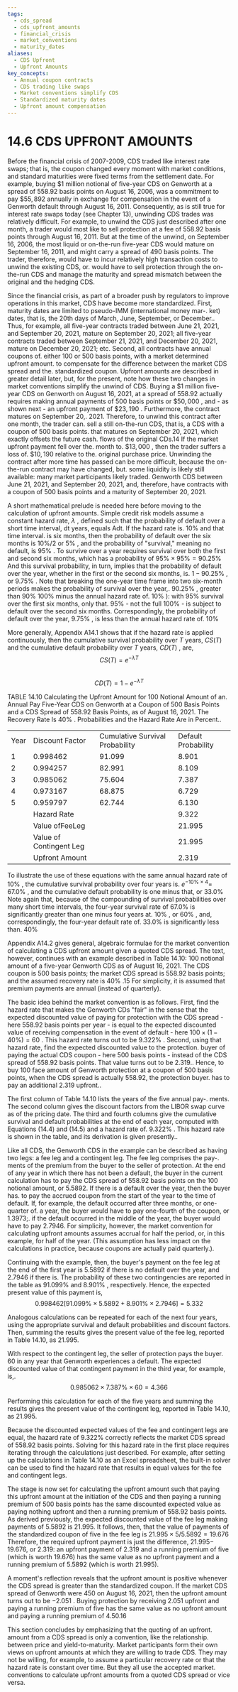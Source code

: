 ```yaml
---
tags:
  - cds_spread
  - cds_upfront_amounts
  - financial_crisis
  - market_conventions
  - maturity_dates
aliases:
  - CDS Upfront
  - Upfront Amounts
key_concepts:
  - Annual coupon contracts
  - CDS trading like swaps
  - Market conventions simplify CDS
  - Standardized maturity dates
  - Upfront amount compensation
---
```


# 14.6 CDS UPFRONT AMOUNTS  

Before the financial crisis of 2007-2009, CDS traded like interest rate swaps; that is, the coupon changed every moment with market conditions, and standard maturities were fixed terms from the settlement date. For example, buying $\$1$ million notional of five-year CDS on Genworth at a spread of 558.92 basis points on August 16, 2006, was a commitment to pay $\$55,892$ annually in exchange for compensation in the event of a Genworth default through August 16, 2011. Consequently, as is still true for interest rate swaps today (see Chapter 13), unwinding CDS trades was relatively difficult. For example, to unwind the CDS just described after one month, a trader would most like to sell protection at a fee of 558.92 basis points through August 16, 2011. But at the time of the unwind, on September 16, 2006, the most liquid or on-the-run five-year CDS would mature on September 16, 2011, and might carry a spread of 490 basis points. The trader, therefore, would have to incur relatively high transaction costs to unwind the existing CDS, or. would have to sell protection through the on-the-run CDS and manage the maturity and spread mismatch between the original and the hedging CDS.  

Since the financial crisis, as part of a broader push by regulators to improve operations in this market, CDS have become more standardized. First, maturity dates are limited to pseudo-IMM (international money mar-. ket) dates, that is, the 20th days of March, June, September, or December.. Thus, for example, all five-year contracts traded between June 21, 2021, and September 20, 2021, mature on September 20, 2021; all five-year contracts traded between September 21, 2021, and December 20, 2021, mature on December 20, 2021; etc. Second, all contracts have annual coupons of. either 100 or 500 basis points, with a market determined upfront amount. to compensate for the difference between the market CDS spread and the. standardized coupon. Upfront amounts are described in greater detail later, but, for the present, note how these two changes in market conventions simplify the unwind of CDS. Buying a $\$1$ million five-year CDS on Genworth on August 16, 2021, at a spread of 558.92 actually requires making annual payments of 500 basis points or $\$50,000$ , and - as shown next - an upfront payment of $\$23,190$ . Furthermore, the contract matures on September 20,. 2021. Therefore, to unwind this contract after one month, the trader can. sell a still on-the-run CDS, that is, a CDS with a coupon of 500 basis points. that matures on September 20, 2021, which exactly offsets the future cash. flows of the original CDs.14 If the market upfront payment fell over the. month to. $\$13,000$ , then the trader suffers a loss of. $\$10,190$ relative to the. original purchase price. Unwinding the contract after more time has passed can be more difficult, because the on-the-run contract may have changed, but. some liquidity is likely still available: many market participants likely traded. Genworth CDS between June 21, 2021, and September 20, 2021, and, therefore, have contracts with a coupon of 500 basis points and a maturity of September 20, 2021.  

A short mathematical prelude is needed here before moving to the calculation of upfront amounts. Simple credit risk models assume a constant hazard rate, $\lambda$ , defined such that the probability of default over a short time interval, dt years, equals Adt. If the hazard rate is. $10\%$ and that time interval. is six months, then the probability of default over the six months is $10\%/2$ or $5\%$ , and the probability of "survival," meaning no default, is $95\%$ . To survive over a year requires survival over both the first and second six months, which has a probability of $95\%\times95\%=90.25\%$ And this survival probability, in turn, implies that the probability of default over the year, whether in the first or the second six months, is. $1-90.25\%$ , or $9.75\%$ . Note that breaking the one-year time frame into two six-month periods makes the probability of survival over the year,. $90.25\%$ , greater than $90\%$ $100\%$ minus the annual hazard rate of. $10\%$ ): with $95\%$ survival over the first six months, only that. $95\%$ - not the full $100\%$ - is subject to default over the second six months. Correspondingly, the probability of default over the year, $9.75\%$ , is less than the annual hazard rate of. $10\%$  

More generally, Appendix A14.1 shows that if the hazard rate is applied continuously, then the cumulative survival probability over $T$ years, $C S(T)$ and the cumulative default probability over $T$ years, $C D(T)$ , are,  
$$
C S(T)=e^{-\lambda T}
$$  
$$
C D(T)=1-e^{-\lambda T}
$$  

TABLE 14.10  Calculating the Upfront Amount for 100 Notional Amount of an. Annual Pay Five-Year CDS on Genworth at a Coupon of 500 Basis Points and a CDS Spread of 558.92 Basis Points, as of August 16, 2021. The Recovery Rate Is $40\%$ . Probabilities and the Hazard Rate Are in Percent..   


<html><body><table><tr><td>Year</td><td>Discount Factor</td><td>Cumulative Survival Probability</td><td>Default Probability</td></tr><tr><td>1</td><td>0.998462</td><td>91.099</td><td>8.901</td></tr><tr><td>2</td><td>0.994257</td><td>82.991</td><td>8.109</td></tr><tr><td>3</td><td>0.985062</td><td>75.604</td><td>7.387</td></tr><tr><td>4</td><td>0.973167</td><td>68.875</td><td>6.729</td></tr><tr><td>5</td><td>0.959797</td><td>62.744</td><td>6.130</td></tr><tr><td></td><td>Hazard Rate</td><td></td><td>9.322</td></tr><tr><td></td><td>Value ofFeeLeg</td><td></td><td>21.995</td></tr><tr><td></td><td>Value of Contingent Leg</td><td></td><td>21.995</td></tr><tr><td></td><td>Upfront Amount</td><td></td><td>2.319</td></tr></table></body></html>  

To illustrate the use of these equations with the same annual hazard rate of $10\%$ , the cumulative survival probability over four years is. $e^{-10\%\times4}=$ $67.0\%$ , and the cumulative default probability is one minus that, or $33.0\%$ Note again that, because of the compounding of survival probabilities over many short time intervals, the four-year survival rate of $67.0\%$ is significantly greater than one minus four years at. $10\%$ , or $60\%$ , and, correspondingly, the four-year default rate of. $33.0\%$ is significantly less than. $40\%$  

Appendix A14.2 gives general, algebraic formulae for the market convention of calculating a CDS upfront amount given a quoted CDS spread. The text, however, continues with an example described in Table 14.10: 100 notional amount of a five-year Genworth CDS as of August 16, 2021. The CDS coupon is 500 basis points; the market CDS spread is 558.92 basis points; and the assumed recovery rate is $40\%$ .15 For simplicity, it is assumed that premium payments are annual (instead of quarterly).  

The basic idea behind the market convention is as follows. First, find the hazard rate that makes the Genworth CDs "fair" in the sense that the expected discounted value of paying for protection with the CDS spread - here 558.92 basis points per year - is equal to the expected discounted value of receiving compensation in the event of default - here $100\times(1-40\%)=60$ . This hazard rate turns out to be $9.322\%$ . Second, using that hazard rate, find the expected discounted value to the protection. buyer of paying the actual CDS coupon - here 500 basis points - instead of the CDS spread of 558.92 basis points. That value turns out to be 2.319.. Hence, to buy 100 face amount of Genworth protection at a coupon of 500 basis points, when the CDS spread is actually 558.92, the protection buyer. has to pay an additional 2.319 upfront..  

The first column of Table 14.10 lists the years of the five annual pay-. ments. The second column gives the discount factors from the LIBOR swap curve as of the pricing date. The third and fourth columns give the cumulative survival and default probabilities at the end of each year, computed with Equations (14.4) and (14.5) and a hazard rate of. $9.322\%$ . This hazard rate is shown in the table, and its derivation is given presently..  

Like all CDS, the Genworth CDS in the example can be described as having two legs: a fee leg and a contingent leg. The fee leg comprises the pay-. ments of the premium from the buyer to the seller of protection. At the end of any year in which there has not been a default, the buyer in the current calculation has to pay the CDS spread of 558.92 basis points on the 100 notional amount, or 5.5892. If there is a default over the year, then the buyer has. to pay the accrued coupon from the start of the year to the time of default. If, for example, the default occurred after three months, or one-quarter of. a year, the buyer would have to pay one-fourth of the coupon, or 1.3973;. if the default occurred in the middle of the year, the buyer would have to pay 2.7946. For simplicity, however, the market convention for calculating upfront amounts assumes accrual for half the period, or, in this example, for half of the year. (This assumption has less impact on the calculations in practice, because coupons are actually paid quarterly.).  

Continuing with the example, then, the buyer's payment on the fee leg at the end of the first year is 5.5892 if there is no default over the year, and 2.7946 if there is. The probability of these two contingencies are reported in the table as $91.099\%$ and $8.901\%$ , respectively. Hence, the expected present value of this payment is,  
$$
0.998462[91.099\%\times5.5892+8.901\%\times2.7946]=5.332
$$  

Analogous calculations can be repeated for each of the next four years, using the appropriate survival and default probabilities and discount factors. Then, summing the results gives the present value of the fee leg, reported in Table 14.10, as 21.995.  

With respect to the contingent leg, the seller of protection pays the buyer. 60 in any year that Genworth experiences a default. The expected discounted value of that contingent payment in the third year, for example, is,.  
$$
0.985062\times7.387\%\times60=4.366
$$  

Performing this calculation for each of the five years and summing the results gives the present value of the contingent leg, reported in Table 14.10, as 21.995.  

Because the discounted expected values of the fee and contingent legs are equal, the hazard rate of $9.322\%$ correctly reflects the market CDS spread of 558.92 basis points. Solving for this hazard rate in the first place requires iterating through the calculations just described. For example, after setting up the calculations in Table 14.10 as an Excel spreadsheet, the built-in solver can be used to find the hazard rate that results in equal values for the fee and contingent legs.  

The stage is now set for calculating the upfront amount such that paying this upfront amount at the initiation of the CDS and then paying a running premium of 500 basis points has the same discounted expected value as paying nothing upfront and then a running premium of 558.92 basis points. As derived previously, the expected discounted value of the fee leg making payments of 5.5892 is 21.995. It follows, then, that the value of payments of the standardized coupon of five in the fee leg is $21.995\times5/5.5892=19.676$ Therefore, the required upfront payment is just the difference, $21.995-$ 19.676, or 2.319: an upfront payment of 2.319 and a running premium of five (which is worth 19.676) has the same value as no upfront payment and a running premium of 5.5892 (which is worth 21.995).  

A moment's reflection reveals that the upfront amount is positive whenever the CDS spread is greater than the standardized coupon. If the market CDS spread of Genworth were 450 on August 16, 2021, then the upfront amount turns out to be $-2.051$ . Buying protection by receiving 2.051 upfront and paying a running premium of five has the same value as no upfront amount and paying a running premium of 4.50.16  

This section concludes by emphasizing that the quoting of an upfront. amount from a CDS spread is only a convention, like the relationship. between price and yield-to-maturity. Market participants form their own views on upfront amounts at which they are willing to trade CDS. They may not be willing, for example, to assume a particular recovery rate or that the hazard rate is constant over time. But they all use the accepted market. conventions to calculate upfront amounts from a quoted CDS spread or vice versa.
